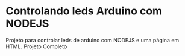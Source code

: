 # Controlando leds Arduino com NODEJS
Projeto para controlar leds de arduino com NODEJS e uma página em HTML. Projeto Completo
